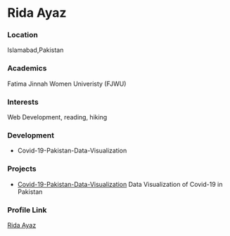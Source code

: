# Rida Ayaz

### Location

Islamabad,Pakistan

### Academics

Fatima Jinnah Women Univeristy (FJWU)

### Interests

Web Development, reading, hiking 

### Development

- Covid-19-Pakistan-Data-Visualization

### Projects

- [Covid-19-Pakistan-Data-Visualization](https://github.com/ridaayaz/Covid-19-Pakistan-Data-Visualization) Data Visualization of Covid-19 in Pakistan

### Profile Link

[Rida Ayaz](https://github.com/ridaayaz)